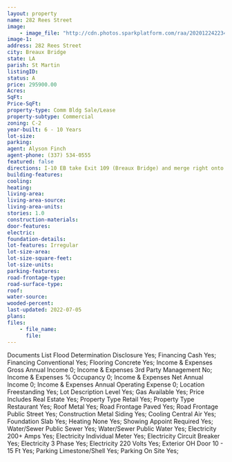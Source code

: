 ```yaml
---
layout: property
name: 282 Rees Street
image:
    - image_file: "http://cdn.photos.sparkplatform.com/raa/20201224223440257515000000.jpg"
image-1:
address: 282 Rees Street
city: Breaux Bridge
state: LA
parish: St Martin
listingID: 
status: A
price: 295900.00
Acres: 
SqFt: 
Price-SqFt: 
property-type: Comm Bldg Sale/Lease
property-subtype: Commercial
zoning: C-2
year-built: 6 - 10 Years
lot-size: 
parking: 
agent: Alyson Finch
agent-phone: (337) 534-0555
featured: false
directions: I-10 EB take Exit 109 (Breaux Bridge) and merge right onto LA-328 S/Rees St toward Breaux Bridge.  Travel about 1.5 miles (past the post office) and property will be on the left.
building-features: 
cooling: 
heating: 
living-area: 
living-area-source: 
living-area-units: 
stories: 1.0
construction-materials: 
door-features: 
electric: 
foundation-details: 
lot-features: Irregular
lot-size-area: 
lot-size-square-feet: 
lot-size-units: 
parking-features: 
road-frontage-type: 
road-surface-type: 
roof: 
water-source: 
wooded-percent: 
last-updated: 2022-07-05
plans: 
files:
    - file_name:
      file:
---
```

Documents List	Flood Determination Disclosure	Yes;
Financing	Cash	Yes;
Financing	Conventional	Yes;
Flooring	Concrete	Yes;
Income & Expenses	Gross Annual Income	0;
Income & Expenses	3rd Party Management	No;
Income & Expenses	% Occupancy	0;
Income & Expenses	Net Annual Income	0;
Income & Expenses	Annual Operating Expense	0;
Location	Freestanding	Yes;
Lot Description	Level	Yes;
Gas	Available	Yes;
Price Includes	Real Estate	Yes;
Property Type	Retail	Yes;
Property Type	Restaurant	Yes;
Roof	Metal	Yes;
Road Frontage	Paved	Yes;
Road Frontage	Public Street	Yes;
Construction	Metal Siding	Yes;
Cooling	Central Air	Yes;
Foundation	Slab	Yes;
Heating	None	Yes;
Showing	Appoint Required	Yes;
Water/Sewer	Public Sewer	Yes;
Water/Sewer	Public Water	Yes;
Electricity	200+ Amps	Yes;
Electricity	Individual Meter	Yes;
Electricity	Circuit Breaker	Yes;
Electricity	3 Phase	Yes;
Electricity	220 Volts	Yes;
Exterior	OH Door 10 - 15 Ft	Yes;
Parking	Limestone/Shell	Yes;
Parking	On Site	Yes;

